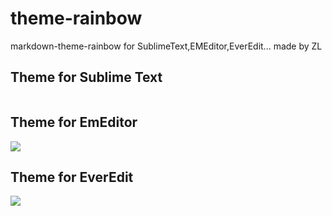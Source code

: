 # theme-rainbow
markdown-theme-rainbow for SublimeText,EMEditor,EverEdit...
made by ZL

## Theme for Sublime Text

<image  href="data:image/png;base64,iVBORw0KGgoAAAANSUhEUgAAAesAAAD/CAYAAADRw/6YAAAABGdBTUEAALGPC/xhBQAAACBjSFJN
AAB6JgAAgIQAAPoAAACA6AAAdTAAAOpgAAA6mAAAF3CculE8AAAABmJLR0QA/wD/AP+gvaeTAAAA
CXBIWXMAAA7DAAAOwwHHb6hkAAAAB3RJTUUH5AIcAgsMyMgJ/QAATlNJREFUeNrtvX1wFNed9/uR
jSSkkWZAEkLClldIRsQYIhkFGew4xEbKkxTOLigl3xiXN4mpZe9zzRa5VVSWisjW1q6V8uah6llX
7Juy9+LNrh/Dc1GtzG5MJRUJxzaJIRBhERwcZGsglo1e0AszGknoxdb9o7tnTvf0SPMmzQz6fapU
muk+5/Sve6bm27+X0yeNe2tmiCMZY554DicItxTtK55ItAmLjurrrybaBEGImdsSbYAgCIIgCLOT
BsTVs15IXky0AYKQQLLfSLQFgiAsFOJZC4IgCEKSI2ItCIIgCEnOkkQbIAhC/PjOk2WJNkEQhHlA
PGtBEARBSHJErAVBEAQhyRGx1tkDbEvQsXfof4IgCIJgR4w566WwI1N76ZmAX91M2InsAU4CXcAT
QCdwLmHWJA/bgHL9tXF9BEEQhNQiSrFOh69lQyYwMR39MHHCECNDiBzAUEItSjybgPv01/1AYaIN
EgRBEKImSpWdgmsTcOEmmnAnTqz3hHi9DdgMRPqgwR0EhK0LzRsNtR/gJcv+J9BuFpilTTnBIfd+
y3tVbAHexRwp2KH/v2gZyzjWOeX/JkSsBUEQUpnoc9YXEhfyVnkJTchG9dcnle2RCnW50rdLf1+u
7N+BJsQv6X/9mG8QUOww/kbRBFw9xjZ9fHUcFUOoTyrnd5++XcWhj2W0M2w0kDSAIAjCrcEtWWA2
GmW/fuC4/toQ/Tz9fzmad3pGaW+03WazzaATs6e9QT+O1WNXqUATcyOsf07vU2Fp58Cch+4i2KsX
BEEQUp9b4qEoTgICnRfDOCOz7DPG3cbcVePls7QpZO4iLwfBXj0E34SMWsaa7QZAEFRW/M33WFYc
vH3inR/x0euJtk4QBCspLdbWvK41f23N8y4Ehg2Gx2u1URASSdqj3+buBwqh53d88H3zSiBpPELJ
D7/Hmgf6ufH9n3I90cYKguAnpcX6nP63A80rPonm0eYSHI6OF7NNfzK86Zdm6W8Xoi8kOG9tV9wm
CLGw7C/3suJzMHr8R1w7G7x/hjf46PtvaO1+uJf048/bthMEYeG5JXLWDsCrv85l9nB2tJxDE9rN
s7QxbChX/lu96lHM4e0nbMaxK24ThFhIq6ln+edgNAwBvvHvz3OjJxtHbT3LEm24IAhALJ71A7lQ
qGh9Zqb+gJRpOB5tiVfsOIBP5mnsV9HC3NYKcMPbPodWBKbmtY1KboPjljEMLz3XMl4uwfnxSL1t
q53GeOK1Ly7S+DzFtXezpOd3XFGE2pS37vmQ0dy7WfJ7LWc98NsPydlxN85H4YbksAUh4UQv1u/M
h/8aHa+GeB0JL8WwLZQtBuciHAPmDuPPtT/c4wiLgJq7ycwZY7QtkKNe8TffY1nuh1z/fgs30EPk
xWOMGvmYsx8yUXs3mXmfB36f6DMQhEXPLREGFwRhFgqdLMHHlO5Vpz36bZYV93Pjh5pQA3j+eI1p
pcsMv2dqBJa4ChJtvSAIiFgLwuLA52VKf1mwuhB6PrKp9g4IuiAIyYWItSAsBnKcpM+2v9Bpyoml
8XnSc2HaM5BoywVBIMWnblXviX0MQUhV3g+3Yb+XaVaRXgOE8JwLVlsmEOp57ok/Sr5aEJIB8awF
4Vbn7A0+JZvMz30egIEr/VC8jlU12u60R79NDv1Mk0N6jVo9fknmWQtCkiBiLQi3ODO8gfePYyz5
3EZWADOv/5TrfwTHju+x5off4+7Pexn+8U/x9WTj2PE97v7hV8n8+Bd88OM3Yj62IAjxIQ2YSbQR
0fI7CYMLi5j3vxm87TtPltm2TePzFH//qzj4kOtKFbggCKmBeNaCsAiY4fdc++GPuDFyNyt++D1W
/+Xng9qk8XlWfX+vPzwuCELykNIFZoIgRMb1H/+IAd3LXvPDrwbtn/7jL0xPORMEITkQsQ6T5Rug
bCVca4OehT54EWxYD7734Epvoq+EkOpoXrZUeQtCKhG9WJc7YIOlu2cCfnVz4c+iHKpXgfsUDOvC
NmAR1eIaKBiHixd14c2C9sXuQejXKkPd5o3uuoRzfVc/BBnX4HKXub0gCIIwO9GL9crboH8M3tGf
i1TpgNWZUHkTLizsSSzPBiZgGMABGRNgvWVYmgmTg/rrLJgcX1gbk5HlK4A+aDcEsxyqV8Pack1Q
IyGc65uRCZOjwe0FQRCE2YljNfhSbdUtVcDnmd/9kyYuoZjsg4EsWOUM3WYozNCyPwz+HhQo3mhQ
WNzirU72mb1HYxwV35VgcSyuCbbbauvqhyAvU38zoUcWLHb43oObdwXGstpjZW0tZPSF7/Ha2Wm1
mTWKnTYkJLVwCxBJNbggCKlN/HPWowsj1AB0QXvX3CHYHjQRmtTFTg3HRsqq9QHRXFsLq2qgxziW
LpCTV+BiV+D9Bszip4ru8g1QthpWjwa2GQLoFzF9HJXVD0HeBLSfCrwve8gi2EDOGr1dW+BGYfX1
2W9QJsfCvx49Z8O4vr1wxZKeUNsLgiAIsxM/sX4gHZhe8BC4HeGEuCejXHJbFdr+PshZBsvRBLL4
Lsjw6kIN0Asfr9AEsviiJlLDF81iOnwRfCshw6FvKIICp3ackN5mueapXjsV2HTlA8hZD4XlMKzc
hGRMBG5cgo5lYfkGyAGuRXETE831vSlCHXf+9RV3ok0QBGEeiI9YVzqg8Da4kpg1rq35UqxiXaSF
pb26OGRkwmSUx5pNYJZmAplQXTv3OKYQNuDT/y9fodk623GWZ2v/V9XCKss+63n5LHnhy20hBi3X
bip8V6IISYdzfdVagiJLUZsgCIIwK7GLdaUDVi+BK54F96pN+dLVSv7aCdX6NCtnreYtgkXc1kPe
XQtfEW7YPKkUdq0NQ9znFb2wzC53Phdr57q+H5lz+GXKua6qhYII8uOCIAiLldjEOoFCDeHlS3va
CGtqV9yYbeqTHuKeTRSHbfLFhrdtJS6FWTEINeie+hzX92KvpZZAbR+HSy4IgnCrE71YJ1io/diF
YC350nCmdsWDK9cgb7apT70wuR4ysgObVj+keaZGGJxRLYRcsAF6LuIPT6sYuWdTcVs0xCjUkVxf
dTqXqb0QV6QaXBBuTaIX6zy962oXmKZPTcPxKKu3YsUi3HbMq1B0gTtbq+42TSlTvO3+Pk18q3UB
nuyDoWWK56wUpRltjHC+yuX3NA/Wmh+PxNsuztf+56wOngIXrdcezvWVee6CIAiRIatuCUKKIvOs
BWHxIKtuCYIgCEKSI2ItCIIgCEmOiLUgCIIgJDkpvUTmcEOiLRCE1Obgbjf1RZaNvQVsPOyMajxB
EOaHlBZrQRCiI62uj/aaUYY6i9l4OMu0b1dDN+cbB+g6W0ZDa4TjVg3Sut3DcBR948HB3W7qkZsN
4dZDwuCCsMjY1dBN+7olHGoqo7Y5K2j/keYSqpuK6V/npq1B5tgZHNzt5nyjm/ONfRxMtDHCokPE
WhAWEWlVgzxVkUHLc/kcMbYxzgv7zCI0QxZ7nytguGKAF6oSbXVi0SINbuqL0unqTU+0OcIiRcLg
grBISGOc57dqIepnjG11fbTXTHK60wEV5vYzOHns7DjtWwfZ1REQ9/AY54V9PWzRHxxvDamnMc7z
yn58Lg6ZbiC8HGscoFwd0tIGAmH3PLWd5aFIuxq62V9hLN2bzukTJTzdYbZj7bVi6m54aa8ZDTrW
0WYXZXVOnmnVx7Lm+AVhARDPWhAWC1VjrMXFa4pozrSuZGNTCXtvhOjT6uQ0YzxYFdmhyms0AdzY
VEZLL5TXBLx2v1D7CtjYVEZ1UzGn8bB/3yC71EF6tf1amwK6cjzs3+317zaEms5if7sWW6HOoEXf
f6gTtmzvDo4WrBqgvQZamsqoPuFiKMfDU3oKYAZNqAUhkYhYx5GyTVD7EKyMfagoDg61tSDPrxJC
smKaPF96RB7yDFn0+KYoXBHZoYY6i/358KZ2F0NMUlyl76zzsiXHQYteBDZDFnvf0gRyZ51xXCcN
SpHYDE5e60yHnCm/oDdWe8jrLbDNu4Pmne+smKLr7Ep/JOFocwGnfVNsqfaa2ublZNDSpLWb6cjn
zV7Ic04hCMlC7At5qHgm4FfzsUTGHJRB7R1w8RT0rYSHNsAnbeBWm2yCO8bh1Huwcj1syIK2c+Zh
1j8EWZ/AObe5/WKmbBOUuczbPG7tGlnbxeP6bqqF8YvwXp+5vRAfhryR51zd3nQqI+wzfCMr5L7H
l00CU9Q3uqm39rO8N6rW/egr3qThpbIIhjpnOZ+qKZYDeTVuztdY9vks73uz/IIO8MzhMtN7QUg0
0Yv1hVHzaluVDlidCZU3F3wVrpXZwE3oA3BA5gRYlxLJXgo3B7XXjiyYsClyzcqE8dHg9osZ97ng
m56yMihzm7fH5fquhKXAYF9weyE+aN5iVkR9ypxTcGNh7Qzkoh20NGnCuauhm/2rYh5aEFKS+BWY
Xfg02NOeb8qgVon71iorUG2ohYpe+CRL8QzV9i6oLYLei0AFFGXqmzdA0QZze7fFS4/Irgnd41d2
r1wPG5QilV7dk/R3t/FmrW1A8zwNu0OxqRb8Q3ks3q5yftnKWHaes4F70GybydYYrm++YmeZEs53
bYCiiuBrKETB9SUMrdPCyOGGwtMYpzgnnf7r8TbG4Q8729FY7SHPpqAsQDr9PlhuslXztq0FZtHM
FxeEZCN+OesH0oHphfWq3dDWBm4PTPRqry/2oolSmxZidZ/TXnvQhKOtDXonNEFqa9ME8L1T0HYR
JtCEw9o+IqHOhA26ALVdhIlMqFgf2G0ItXGci72aeK23JLqN/cb5FW0w56PXPwRFwEWjnY2Rm2ph
aW9gHI8LajcFt7vjIVg+HDiWqyx07nv9Hdr1NQ4Xr+t7zjiHCf2c1PYi1PGhI5vLBPLCYVHnZQvZ
/KYjfmYcbXbRxSj1u70h27i96ZAz7f8eptX1KRXdRi4d8iq8HMQoWjNXjxu5Z7W4TRBSldhcYTVv
PZHAdawtTITxHIdwwqtjUSqE3xPvg0/ugjIl6nhXkSZkhtj1vQcrlkPRXQHP2W3J9bo/gjs2QPZK
bUzKNE/V3RZaxFauB9cEXFRywufcmie7fqXFSx8O5I6DjoXZe57ohbYw8vhxub426QwheoxCrtbt
fRxs1bxaa064vtFNve7RHsXLsZpJTp9YGeG0rbnscPLYiSlatw9wvnFA2RPwto82u9jZOKDktR20
nHVQvy7QuulwAZVKm6HOYg4xwH6n2qaY4n09QfnxSLzt4OlhgXy7eO3CQhGbWKt564ddsMMFVzwL
nrO25kuxirVdLtQ6iJrr1ttHxWwCo4+baQnfA2BTl2cKYSuU5TOnkDmy0Lz8WtjA7AyrIc4+OGUR
UTVvvalWC2+bUgNxur5BtQfRfgZCSGY68nl5TTf79w3ifi6fI60r2WgjNoanuryzmIaOyMav7ciP
aptpP04amoIfGapOobJvU2K6sZghi6efCz1HYq794dgqCAtBGjATt9EedsHSafj5wvhDXTeCc7sq
1lxoEB5o+0irHg8lDBO94VeEl22CsqXm/GrZJi2k3HYOWDnLsZR8spGL9ueO9X7Det7a7jjW/Lpd
3tvAn//W+9jlw2fDCK+fei/0DUVE13fM5uZFHcYtFeF29N4evO07T4Y3eU99Nrh16pPxEBHxGgUh
eUjpJ5gZHt9s033cbcw5tetUn2W6kdp+HuyeVXz0EPdsAjo6TpBrWmZ34z8x/4VZ5+J0fdvc4U3/
EuLDjO5Ra8+7tuzsLWBjkyyEIQjJRPzEutKhuVhXFjjLGMZ0n3CmdqnTjUzt44mRw7aZ+uRnVCus
ynIENm2yeKZ9Y1qR2l1l0OfWhM3qRRu554r1Wl48XpRt0j5mtzJmvK5vONO/hPgi84kFITWIXqwf
yIVCSzF5AvLVJizCbdskDCGeT6Fwn9OmSZVZnjbm97YVQTdCwx43eNTGbnDnK20m4OJFqFCT031w
yqHtr1WfZRyht203PWy2qWzxur4yz10QBCFAfHPWC0yr5NOERUwsOWtBEFILeTa4IAiCICQ5ItaC
IAiCkOSIWAuCIAhCkpPSU7fqZO6tsIh5ZU2iLRAEYaEQz1oQBEEQkhwRa0EQBEFIckSsBUEQBCHJ
SemctSAIsXFwt5v6IsvG3gI2Hg7vcaOx9hcEITxErAVhEaIu5LHxcPBCHucbB2ZdyCPW/iHt0pej
HE7QIiIHd7upR242hORDxHqh2QN0AScTcOxtQBHwaqIvgpBIdjV0s39VNoeaymzXqT7SXMJRxnl+
n5u2ZSFW5Yqh/2JDW260hy056tbA2t2CEA7xyVkba1l/zRH7WNGwCXhCf12OJohWdqCJFfr/HTZt
ntDHsrZX2aMfw9peCFz7Pdhfl3hc33A+a/XzVdsLpFUN8lRFBi3P5XMETUhe2OfmfKP+t2+QXWjr
PO99roDhigFeqIpf/0VJ1RhrcXGoqYyNTWVUNxXQxSj1u72JtkxIIWL3rMsd4PoMJhJYq+YksMxT
HsFLPgE4gE/017nASIg2Qzbt/eeq/++yaS/ABrRrH+qeLR7XN5zPWv18nSHaLELSGOf5rVqI2fDo
Hm/wwltlbOwIeID7d6dz5LCTGZw8dnac9q2D7OrI17zlGPoficjacV5QvFFrSD3IW/W5OPRc4Bhp
eDnWOOD/Stm1gUDYPU9t12u2xFjfWyOd0ydKeLrDbMfaa8XU3fDSXjMadKyZjnxqOwLjzeDkQu8A
5TlT7IIIr4uwWIlRrNOhYgn0j0FmdtAay/POJuA+5f0ey+sutB/uQn3bfUr7QjRxOAlsJiAw2wh4
fEb7l2zGRmm/mchDyzsUu+zC4up+dBtUniBYFK1trLZCsHCVY/Zwrbbs0P9ftLSzHmuTbu9Jgj1m
1dZor28nc3/WxvlA4PNV27wLLOb1sXUP72VF9I40r/SLxQxZ/OZaOlvUdG2rk9PrBniwKp+jxNb/
SEf4ppbX9LC8s5iNzVlaHrmmj4OtWtjYL9S+AjY+5wzcJOwDVDFWCt0M8TZuJCAg1OjHASNnHUAT
6gxamkp4xni/vZsXCAg2AKsGaK/IoKWpjCZ93KcasjkyWwrAly5CLYRNbO7wA0uBaXhnKqZhouYc
2g99P9qP9Uv6/3799UngOAFhOam/HkX74Tbav0pAoF6yaW9sf1fv+5KlfaRCXa707dLfq8KyA03c
DFv6sRfdl5S/UYLDvXuUa2Ecy2rHNuVanCRYvNFt2Wa5Hjssbe7Tx7EjHtc3nM/a7vNV2y9moQZY
MU3eLAKRxjgPrppiyJvu3zZDFj2+KQpXxKF/BAx1BnLdTe0uhpikuErfWedlS46DFl10Z8hi71su
hnI87KwzjuukQSkSm8HJa53poHuzAI3VHvJ6C0Lm1NPwsrNiiq6zgdzy0eYCTvum2FJtDmHn5WT4
c9AzHfm82Qt5TvvfxbSqQb5cBF0fSRGbED7Re9blDs17uZiEMcaRMNqEE77ummN/tKfej3YTAQGB
zCMg3IaHanAcTXi3KduPW8a0ep7bdPus7VQ26LYYItYFlBKIOBg49PddSjt1us4OZZxywice1zec
z1pSg35UIbXyeMOAJoIW8XJ706mMU/9wGb4R2iN9fNkkMEV9o9kLBhi2vDeq1v349O14qSyCoc7Q
50PVFMuBvBo352ss+3yW971ZpmKxZw6X2RaPpeHl2Hb9JkGW+BUiIEqxVsLfc/3gLgRz5aPtcqFW
1PxnKMGx5kujZTaBMcZVw8WhKJ+lTRFzi51D/9szR7tRzJ+zKuRG+PulOcaI1/WNpvZA8KN5e8FC
qIV74fSJ4ArlMucU3IhP/4UikIt20NJUFghhr1pYO0w2GXl0mYcuREF0Yp3o8LfBDmbPR8+VC91A
cC7WLhfqZfZ8aSJyoYYNhsdrzd8vFLOFvyH4hiLa63sHc3/Ws+XGK5Apa9eXMLQuuKgpILSWPCxa
aLs4J53+6wCx9o8ns099aqz2kGdTUBYgnX4fLDfZqnnb1gKzaOaLWxGhFmIl+jB45hJtupZ1uB0u
zeNeCCE/rv/fQ0C0nkALCRvi+RKakBk/1oZ4qJ5gl74tVx9TbW9wDu3mYIRAEVUus4eZY0ENO1sx
RGg2b9bOqy6y2aaG5KNFFU/rNiO3HOv1NT7P2T5ru89Xbb/Y6cjm8tYedtblc0QXn7S6vpBCC2j5
YbI51AEQa//4cLTZxc7GAep3e3kmhPC5velQNE0Zqp1T/vC1lkuHLRVeDpJFE+M8v89cPT7Tkc+b
1R5TcVs0iFAL8SA6sX7HJvb4sAuWTsPPFziHvZDTfcIJwcbKOTQh20xogTFysOUE8txWsRwhULjW
RaBoTT0vI8+9iegjA9YbBrVoTR0zHtc3nM/aLtwuQg0ECrFat2vi04SXY3o+d8t2N+e36w11UUnD
y7GaSU6fMCq+Y+0fr/Nw8tiJKVq3D3C+cUDZE/C2/YLuz2s7aDnroH5doHXT4QIqlTZDncUcYoD9
TrVNMcX7eoLy4xF523Xj2lexyGpvfLx2YXFwaz3BLJwf53Dm3YYjxHbzhOPFqwQeLqJieIiGoKuh
3ncxC/ZJNE/aaNOvt6lQ2pzTr4fVM46Htz0b8bi+4XzWoW7MFjEzHfm8vKab/fsGcT+XT0OTvaeX
pnuayzuLaeiIX/9w7KvtyI9qm2k/Tlvbnmmdq02J6cZihiyefq6MUMy1H2CmdSUbRZCFGEkDZhJt
RNS8mGgDBCFxvLImeNt3niwLq6/6bG/bx4lWTIX9bPBo+guCEBki1oKQosQi1gay6pYgpAYi1oKQ
osRDrAVBSA0S+EBvQRAEQRDCIcULzMS1FhYzf51oAwRBWCDEsxYEQRCEJEfEWhAEQRCSHBFrQRAE
QUhyRKwFQRAEIckRsRYEQRCEJEfEOtko3wZ79mjP604EO/bAjkQdXBAEQbAjerGudGgrbJn+ckOv
VTyfbNoBT+gPyS7fBnt2BLfZsQe26cZte8JGkMrhCUUk1faBA8GeJ/RztLT3D6MeX22/mNmk3YBY
/6K5vuF81urnq7ZXicv3QRAEYWGIcZ71NBxPgpUSnA4Y1Vd9yMuFUZvlmhzAJ/qqD7kOGLFZrskx
qq/iZGnvH0ZfBaTL2l4dRjm+qb3Auy/NvrpXONd3zs8a8+ertg8cKD7fh1uARD9uVB5XKgjhEf3j
RisdsJrEivX5PrivMPT+rpOQuw1CNhmFk2dg8zbtx9iWfnjpE9hzHyEZ7YIzzO559b8Lx8NYh7J8
mzbOuyehQrErSOjKNY/R2D/aBa+eVPZvCrY5qI1yvNls3fYElPsPBCdfVW5AdDt6T4J3Q+DzMB1L
tyWkWG+a+/p25s79WbNZsdOGd1+CO/bE4ftwnGTglTXBD0VJlYU85mshkLSqQVq3exhO0CIiB3e7
qUduNoT4k9pPMDt3XPvx37EHRk7CyS5NWHI7FbHpQhODCl1kdHHpVISjq0sXrVz9h1htr7d56ZwW
Uq0Y0UTI1N4Y56T5+Gr7SLlvmzbeyS7t/O7boZ0v4BfI0Xfh1XOB909gPpZJdHVB3OENbDOE2jgO
+rVU2fYElI/CS68G3m97AnjVHDEo2qy3eykw7rargXFn/yDDu77hfNYnLZ+v2h7g3Evx+T6kMLsa
utm/KptDTWW260wfaS7hKOM8v89N27IQYprA/ouNNLwcaxywZNMCa3cLi4MYxXqJlqs28EzAr24m
+pxsQppWbMKrdm3m+mG2C8EGtfFGdw6qgF7sgm1FWi63C9i0ARz9ulCjbTxTqgnkppO66JyzrEl9
DroqoEi5499Qrgl6SEHdpHmq774a2HTyDBRtgw2boEtxkx2jAWHtOqmNnZuH6SLet0dZNzsMDzWc
6zvnZw145/wg4/N9SAHSqgZ5qiKDlqZ8jmCsO93Dlhy9gR6CniGLvc8VcKxxgBeqSni6Izn6L0as
624b4l2/28sz4sEvGqIX6wujcEF5X+mA1ZnwwKfwztQCnoJd/tHaxJoLtRkmKNdsgzVfShj50miZ
TWCcDsChFWnNxaYd5vCxP2uxSQsHd82iUsZ1MImsdRydfkte+PhLyhvdcw4YpXn5T2wzRwLmvL5h
fNZ2uWbb84rD9yHFSGOc57dqIWK/R1Y3Bm+VsbHDCCEP0FznpKFVE4nHzo7TvnWQXR35mrebwP5H
IjrbcV5QbgKsIfWgmwSfi0PPBY5h681a2kAg7J6ntus1W2KE9TXSOX1CuXnR7Vh7rZi6G17aa0ZD
HstgBicXegekbnWREb8w+IVRyHOBKwNYILHeoeQfVUEp3AblG4Jzzaq4bdsDG96Fi04lZ1sIe8rN
7bssuVjuU8bU27/7EjiVvG7hNi2M6m+fgBCqPxfdr4WmQQsbF8U0apw4B+/eAffp0YK8HXNf3zvm
+qwvmnP42/bANqV9RRe86o3P9yGs0H4SUjXGWly8rIjWTGs+TxtvOrK5vNXD2mXjgB56bnVyet0A
D1blc5TE9j/SEf6pltf0sLyzmI3NWVoeuaaPg61a2Ngv1L4CNj7n9L/fvw9QBVIpdDPEe//udI4Y
23ShRj8OGDnrAJpQZ9DSVMIzxvvt3byAJVqwaoD2igxamspo0sd9qiGbIzYpgLSqQb5cBF1nb42b
SCE84pizToelwM1PF87642HkH+OSa+4KI1/66tz50rgyRxh5Q7l9QZmfoWDv2PC2+y2b56rijgan
A79323V87usbTq751SSsPUgmVkyT58sK7aHWedmSk87pDwICMUMWPb4pKlcAJLp/+KiFa03tLr68
fYziKqDDOI6Dluec/mPsfctF63YPO+vyOaJ79Q2HUexw8lqnh/2rptgFHAEaqz3k9Rb4hdpKGl52
VkzRdbbEH0k42lzAg/t62FLthY6A2OblZARy0B35vFntod45hXHTYvb00zl9omxRpwYWI/ET6weW
QuZn0LnAOevFON3nZCeU36fNDQ5VYT4yCoW5gfebdmiev1+gu2BU90pPdmn2PmGJdRu5Z1NxWxwo
36bZ0nUmsusbr6lzcfk+pCZD3nTTe3M42ByiNXB706lMkv7hMnwjdFHa48smgSnqG81eMMCw5b1R
te7HZ9jtpbIIhjrTQx6HqimWA3k1bs7XWPb5LO97s0zFYs8cLjO9V/PWaXV9tG93c75aqs4XE9GL
9QO5UKg+U+UzuDiS2CKccOY1h/PDayvEpgOFIcQhxCQunIOTTth2n2XKk+JtG4LuD/X2w7v9UKE0
P/6u1t9oY0x/ylXbnNQ8WGt+PBJv22562Kzh5DCubzifdSghVonL9yF1yFO8NdC8yqef06Z7ad6b
m7Y15grsMucU3EiO/gtFIBftoKWpLBDCXrWwdtgx07qSavpor/HwQpVTPOxFQvRi/U4YlboLQdfJ
wA+2+lrl5Kv2r1XUgihTcZT/QFqYNei1ilpIZS2qiuR8TtpsC6NdSFvMm2dv0xX8/tXZFHGu/eHY
ah0nxJjhfNbGdD7ra5W4fB9SkOtLGFoXCONa8Yd6TeHXcYpz0um/DpDo/vFk9qlPjdUe8mYp8oJ0
+n2wXNlieNvWArNo5osLghV5NrggLBY6srmMh511gU0Hd/dxUH+dxjgPrpoyh6rrvGwhm990JEH/
OHG02UUXo9TvDj2t0u1Nh5xpjEfMpNX1KRXdRi4d8iq8HMQI55srtGc68nmzF8prAucYD9Lwcqxm
FHpd4lUvIlL7oSiCIIRNoJAqUBnd1L6EVjV3qxRMaaIwyekTK3XvMtH943UdnDx2YorW7QOcbxxQ
9gS87aPNLnY2Dih5bQctZx3Urwu0bjpcQKXSZqizmEMMsN+ptimmeF9PUH48Em/bfnqY5KsXG9E/
bjQZePHFRFsgCAkj2seN+p8g9lzoucvq/N+QTyBLUH9BWIyktlhzLNEGCELCeOWNx4K2LfZngwvC
rYqItSCkKLGItUGiV82SVbcEITxErAUhRYmHWAuCkBpINbggCIIgJDki1oIgCIKQ5IhYC4IgCEKS
I2KditQ/QsOzj/KlLybi4Ov5yrMNfKU+9pEEQRCE8IhdrB92wQ7lL9In7seD+kdo+MFm1gB8cTNf
f/YRqi1Nqr/bwNd3lwCwZvejNHx3vaVFCV/6QUCE1PYB1vMVv0ia2/sxHV9tH8B0fNV2Qbs2zzb4
/4I+gzA+63Cu74J9H8KwVxAEYS5ieIJZOnwtGzKn4fho9MPEgTXLs2Gknw8ACrNZOjqG+UGCJThy
YeKjbgCcuVncHPFYRnGx1DHOzf7g9n6+mEMmYwz+2tpeQT2+qX0A9fgm2xc51d9toKxonL7Xm3n7
1/Zt5v6sw7m+C/d9CMdeQRCEuYh+6lalA1aTWKGuH6ChJj/k7psfnOFa7mbKikK1GKfv9Qvw8GZW
OkK1GcR9oJ/8Z+/BFarJaDcdv4LPPVrC0lBtet+nY6SUqjWhn8bkOdvML1vCOe9HaKjJpu/1qyx9
1LBrnL7XX7eI3Hq+otrd+z7N//xeYPcXN/N1q83WNmiep9Vuq62a0KrX7A3aLXZwtpkry5Wx1GN9
cTNff7QAT9A5qOc8+2f9RyrnvL6DdzUszPfhD9lUzWHvzw53EwsydUsQFg+3A38fVc912TAxBVen
E2f9+1/gUtslstbfS1bPGV77H6eZ+rMyiqY+pPmZN+l810vPmUtcaruNO2tz8Lx+nJ+/PELBljv5
tKOZn/24kz995OVPb1/i0k0n5RXTfHTgBG2m9lfooZ+utktcchZx77JBOv7ul5xS27/9MUMffUxn
2yXT8U3tz/Qz9G4nl9rU45tt73o/zPO+ZzX33uEkp2IFE2eb+dmPRyjYspqVq51Mvf2xviqnJpCZ
H2hjX2q7jTt33MPG9bdx6Yzu/t11J6Vp7/Oz/3GaS236NdhYzto/G6HzXc3/04Qa+l4/zs9fNq7l
Cvjkkt/e6u82UJbbrZ1n2yWy1n+Bsh1FZLVdoQeAQsprV5C5rIw7cwe0ds4i7l17F3c6tXHW1FVx
59IBPvxfH9uvKvr+lTk/63Cu74J9H8KwN1bqv9UctO0/X1sexUiCICQ7UYbB02EpkJkJOzLNu654
4EJiTyo4pGnFJnwdxBijv56jSTghzRHfnCHuieHoPKyAd9vN239YQ0NNNsZzn9bsLsU12k2H33t7
j1+eLaShppQvffE9zXv99Rl+qZ7jr89w7QsllOW6gG5gPavXZOE5GzoszRc3s6ponL7Xz/jPs/2f
3yf/2XtYtbuEdsV7XMoAHf+ot2v5gL5783EtLwG6ceZmgaOEqmdLqFKGn8sDnfuzDuf6Ltz3IRx7
BUEQrMS26lb/GLwTWDaOh12w2gEXFjI0Hpx/xLrUdlBuEW5ahwnKNQcTlH9kLKhNUL40iOBcaHTM
LjChxA/Gg8/LGuY21uOtL8TFOH2zCVlhNkvJYumjDTQ8at5lvcY3r32i3Lh08/Y/WkTUEoLX7Krk
S1/s1m8Wwvisw7m+C/Z9CMfexJLox4Umur8gpApR5qz14jKPRawrHbD6Nrg4Al3zb3z1d2dmyT+G
kVvsfZ/m3+UE520Vbn5whp8Nr5k1X+qx5mKDCCMXOtod8Drnwp+zVvK79Y/QUIM/V2zOIVtt0fsZ
eWDl2NXfbaAMXTTtjqPkn3/Zwqy55IBXHAjJh/KSTcc10HPqE3PmmgdxH/gAxw/mur4+Vi/Q92Fu
e9WcfnQs5oU85mshEGM5yuEELSJycLebeuRmQwgmSs96SnNFXBna6wTR/s/NtLOerzxbys3XX+ft
X5fwpR9sZukflOKnA7ro3DumCdIXN/P1R7O5pvxY/uzXZzQvLvdqQKSM9gB009yiCcqqEU1wTO0B
eJ0PMB9fbQ/Ar7t1ATKOr9o+Dxdo1huAEr50b75tQZmf/jFuYokO1BfiAszBXLvitsjwjozDmkKq
wVbEwvqs/3Hu6/vBgn0fwrA3QfiXqGwqs12i8khzCUcZ5/l9btqWzbLEZYr2X8wYNzmQzukTJTzd
kWiLhHCJfp710DRkLlHmVafDqiXgmVoQr9qPHtIcnXP6jC/C6T4+++k+wxFO97HmS22mds2ZC42C
9t91c9NRwueC5gYbdDM6AuTm+Ocgr9n9qNkb/LWPCbJY+QV9DvIXN/N1q0fZ8gF9o1msfDi2ueIf
XB7gJvmsUuyt/kIJS0e7uWKIWxifdTjXd8G+D+HYu8CkVQ3yVEUGLZa1pNPw0tzo5vxu7UrMkMXe
5woYrhjghapbp/9iJo1xnl83ypAvPdGmCFEQfc76wig4cmG1S5vCBTAxDb+6GfWQMRNiXrNKOPOa
7YVYJcS8WxNh/DjP57zbX5/hZ4XZNNRspuHZzYHtirfd/rtuVj2q5LVHu3F/UECZP89rFKXdQ8Oz
96B50GfwPLxZCRN38/Y/uvjKs/dY8uMRetu29g7iPhAiMhDGZx3O9V2w70M49s4zaYzz/FYtxPuM
ZV/j7gHKLdtmcPLY2XHatw6yqyNf81ZTuL+dFx6acV7Y18OWHO2dNaSexjjPK/vxuTik3ECk4eVY
o8UmSxsIhN3z1Ha9ZkuMsL6G2SM27Fh7rZi6G17da7Y/1uMNA2zBxaFL0+yvmYzoagiJR5bIFIQU
JdKcdVrVIK1b4WWrYNT10V4Dpzsn2eJ0mfKlmhgMwFsl7CW1+4cT8lXF08iHa0VsDlqaVvIMilD7
tNyy/z0BgUzDy7Hd0KDb4hdvpfjNOBZK3t2as9aEOsN/bO09fsH2izXp5OVo7ZpsxtWONcblEyXs
XdFHe82khMFTDHk2uCAsFlZMk+dLt4SPtdBo19mV/MamywxZ9PimKFxxC/SPALVwrandxRCTFFfp
O+u8bMlx0KIL6gxZ7H3LxVCOh511xnGdfqE23r/WmQ45U+zStzVWe8jrLQiZU0/Dy86KKbrOrvRH
Eo42F3DaN8WWanO8yBDqZ4CZjnze7IU851TgGm31QGeBiHMKE9vULUEQUoohrzlf+XjDgOYhtsKu
Bvs+bm+6vzQl1fuHy/CN0EVpjy+bBKaob3RjfRT8sOV9oKBLx6dvx0tlEQx1zpI/rppiOZBX4+Z8
jWWfz/K+N8uUGnjmcCBV4A9/S6FdSiOetSAsIgxvC5RirTmmCZUpfVK9/0KRVjVIW6Ob9hpoaSpj
Y1MZhzoXvrBLu0Zw+q1Ic/ZCspHSnvWxMneiTRCEhDERaYfrSxhap4Vhj6CHYcHiIQ5wft+Uknsd
pzgnnf7rAKneP54Ecth2NFZ7yLMp8gqQTr8P1IfDGt62tcAsmvniZqbYst3N+e3mrVu2uzm/dTYb
hWQipcVaEIQI6Mjm8tYedtblc6TVHCoFvXjJUqBFnZctZHOoAyDV+8eHo80udjYOUL/byzMhvHq3
Nx2KpjHK/dLq+rSKbj18reXSYUuFl4Nk0aQXwqnV4zMd+bxZ7aG+po+DraFvDGZjpiOf2g7zdEst
NC8FZqmGhMEFYZFgFEItr+njYBjt0/ByrGbSH0JN9f7xu45OHjvhYqhogPONbuUvYNfRZhddjFKv
72uvgZaz5sfrNR0u8Ldpb9SmX1lD5U2HizntC4xj/DXXxfGEhJQgpaduHSt7NtEmCELCmPh/DwRt
C+dxo/4ngM0S/lTn74Z8gliK9heEVETEWhBSlGjFGhL/bO5E9xeEVEPEWhBSlFjE2iDRq14lur8g
pAoi1oKJ9fdXcw89NP/2WogWq3ikthiutvPGh2EOevdaGkoz6P7DRc70LPQZRWFvihAPsRYEITWI
ssAsHb7mgh12f47ohoyFu9fS8NBqSgCKV/No7VrWW5qsv7+aRyu1iRIllRtouH+VpcVyNj9UzSN3
B7cPsIpHajewuTi4vR/T8dX2AUzHV22PyF4hkay/v5qGWrs/y+cdxndTvg+CIMxF9Etk/txmYYOH
XYRcCHgeKXFkwOQI3QCODLImJi1LOC4nJwPGBrXnC7mWZjB+c9wyShbZmZOMjQa391OcSTaT9PdY
2yuoxze1D6Ae32R7RPYKieS937ZjXVi0pHIDm1dM4lM+77m/m/J9EARhbuIXBi93wIYlcMUDFxbG
+GNfeY2G0pyQ+8evu7m6tIx7ckO1mKT7Dx/D3WWUZIZq4+P9thEKa4vJD9VkYogzH0LlvXmErDsd
6eHMzXw2r8gIae/g1Xb686vnsDfcULIW/jXZPDHEmVNXzEJQvJpHrXaPmMPgmgiZ7R6MKgw+SPa9
hk1252Kx2WKHNo758x6/7ub1C+abqnDsXX+/ep19vN92WRHfQOj8A4cy1sjc6YFswx4bW612X+DO
mL4P/+ubwfN3JAwuCLcmtwN/H5eRqrIhbRp+vXCP9muYuY9L7h5uW7GKHK+b46fdjOQWcOdn/TSf
6qSz7yb9n/RwyZ1GUVkmg3/o4Je/v4nzjuVMf9zOid/187HvJh9/1MOl8aWUFX7Kh20XedPUfpB+
Rrji7uHSbU7uzfJx5s1LnFbbf3QDr+8Gne4e0/FN7T8ZwdvXzyW3enyz7VeGCMPecK9OLqtX+Dhx
qpNLbn3MikIqVqRx6ZMRrYku1FzXjm9cyxX4/G004YPuP3Twy98btuXCjR6uDIVpSl4B9y7LwlWY
y/jVdk787ibOOwooyVvKyEc39CUsA2Kn2ZJG0T3FfEG1N6+AohsXOfG7Hu2cbnNSecdKim4L2BKO
vevvr+aejCHtc3H3cNuKUu65x8lt7kH6jWtXlkt2VgGrM/XP7zYn967MNx1LpaSylArHOB+e/lgb
Y2hwzu9mrN+HD7/YFmTHf762HEEQbj3i81CUcge4gGujMQ8VD+YOEdqEr23a+ObyYG1CmsHDTNA9
R5Ox0eG5BgnDXivXeMPkBV7jg+uTkJHpz4euvyuPrJGeIM80wCrWrMhg8Gp8CsMC3u0wZ3p8kJmB
S99XUplP/sQQF/y2XOONqz7IzQ/kgD+8bPbmP+ynewKyHYZAhWFv8WpKcyfp/jAQYXjvtz0MkkOp
pUYhC18gEhF0rODrNH69Pyg0biWc8PX8fB8EQUhl4vO40buWwMT0goW/zQTn87hpaRKUa4Yx6zBB
ueZggvKPBC/gHpR/DCI4Nx5EOPaGizUc63+g9CoKc2H8+izicXcu+UzSHRdhmF1gXEszIDOPzbV5
bLb0s2IOYYP/DMKx15FBFhmU3FtNyb3mXdYrMe69odxoDXPmVLvtkCWV+eTj4/2gm54wvpsL/X0Q
BCEliV2sDa/6ysLf6pt+tEuraSjVX+eW0VAbnGu+p7aae/TX+fdWU3JXD80fZZpytqpY3FNbTel1
N6+PFiqCV0xDbaDcd3NtHmusuc3cMhpqUdrnB+XG81WxKK2moXiIM6cmWDOXvSFzphb8uWgf77dp
xVAllRvYnMLTT/256JEemtuuoVXkl1GQUKsMr/pjk1c993ezn5yHYvs+CIKweIhdrBPoVWsVuat4
pDafsT9c5EyP9uOd3aMUE7Vd07zL4kktpFm8mkfvzeCqUlD0es8VTQiWDmpiqLYHYJjmD7Uf4NKb
WgGRqT0AF+nGfHy1PQA97ZwxHV+1XWvSHYa94bD+rjyy7ArK/IwzNoElgqB52+gpYkYnGcfi6t2d
Sz4wOB8f6Kz2GqLoDh22D9veSAr1ZieUVx3Wd/NUbN8HvjkfH4IgCMlIbDlrw6v2TMY0TEzoIULf
LNOptPD1RITTZybsp8+MRjj9y5p/tJnaZc2Nh2PvXHhuTppywty91lJ5PIxvErJWFOrzfpez+SFL
9XjPBGNkUHKXPqe3eDWPzlLhHAvvfTTEeGYelZWhCqS0m4uspYG69fX3W6r4w7H3w366JzIouTt4
LnPkaDcQjIzY30iF8d1cqO+DIAipTWye9V1LgGl4Z+EXd7clxLxmFft5rGbmnscaYh62iRA/ziph
/PCGY68d3RcGWVNbrIROfbx/1cc9ygM73vttD4VKm/Hrbs5wJ5v9c+Wv8cbVXBpKjdD/JN1/cMPd
ZbY5/ZjoucLrjgwaStUUAoq3rRWllZQqaYiRHt4fKabU3zgce4c5c6qH7NpiS348cm9b86on6f4o
jNREGN/N+fw+hCLRj/tM9f6CsFDI40YFIUWRhTySbyGQtKpBWrd7GE7QIiIHd7upR242bkVErAUh
RZElMpNvic1bUazT8HKscYByy3a7Gx1h/ojP1C1BEFKCtKpBnqrIoKVJEyrDw1TRPMos9j5XwLHG
AV6oKuHpDum/2JElRxOLiLUgLBLSGOf5rZrX94y6w+ey9TJncPLY2XHatw6yqyOfo4u8fygv3J5x
XtjXwxa9vtEqdIbnbuy32mDrzdrYaXjyeWq7XrMlRlhfI53TJ5SbFyWCUHfDG7hxCXFNhMSR0mL9
mPtA7IMIQorySqQdqsZYi4uXI/GOWp2cXjfAg1X5HGVx9z/SEX638poelncWs7E5SwtN1/RxsHUl
z6AIta+Ajc85/e/37wNUgVQK3Qzx3r87nSPGNl2o0Y8DRhg8gCbUGbQ0lfCM8X57Ny9giRasGqC9
IoOWpjKa9HGfasjmiIS5k4b4PG5UEITkZ8U0eb70YG8px8P+RjfnG92c3+017Zohix7fFIUrpH8k
qPncpnYXQ0xSXKXvrPOyJcdBiy66M2Sx9y0XQzkedtYZx3XSoOSdZ3DyWmc65EyxS9/WWO0hr7cg
ZN44DS87K6boOrvSH0k42lzAad8UW6rN55mXk0FLk9ZupiOfN3shz2me5VNeo1+jRjfnG/s4GNkl
EWIkpT1rQRAiY8ibbno/07qSjbqnqXlqA7Q1pJsEwO1Np1L6R8TwjdAe6ePLJoEp6hvNXjCAdTJo
UE5dX8gnDS+VRTDUmR7yOFRNsRzIq3Fzvsayz7ogUG+WKTXwzOFAqmAGJw1NgRsHw8uv3zeIW0Ll
C4Z41oKwiLB6SyqhPKoy5f1i779QpFUN0tbopr0GWprK2NhUxqHZhHkB0XL5DsgZ48GqRFuzeBDP
WhAWC9eXMLROC6OG6w2lMU5xTjr91wEWe/944vCHne1orPaQN2uRVzr9PlCf92d429YCs/mo4tai
Axn0dMT7ugihEM9aEBYLHdlcJpAXBdjVMOjPPaZVDfLlIuj6SJmjW+dlC9n8pkP6x4ujzS66GKXe
kh9XcXvTIWcaY9Z8Wl2fUtFt5NIhr8LLQYyiNXP1uBEpKK+Jb35Zm/42xVCnM+TNhhB/UvqhKCnJ
/hJYf7v+5lP4393wi0QbJaQir7wRvG2uh6Joedlp3mwyKpPNU4RUL0zb56H/hHme8mLuPxd2D0XR
to1xOcgOy5QrxdsOnrrloOUs1K9b4ve2rW2GOot5mQH2O11KFbllipjlPE2V6SEepGJnqzwQZeGJ
QayXwo5My7bP4OIIdCX6tFKAr66Eb2bEINa58ON8+NMgHBqJZoDw2V8CfzYJf9OXiCslhCAasYbE
PwEs1fsLQiKIXqwfyAXXZ/BzpVLxYRcsnTZvE+wRsRZiJFqxhsQ/WzvV+wvCQhO9WNsJ84KLtSJY
LAuElz/xQuNQcLtc4701/JwHP3XCW1chv8RmnDz4qQPemoStWTAyDieAb2YBE/BtfSmlr67UtykE
2YLSNhqx1m21RbHFrq3JFn3fyLhZhPeXwHo0ux4qhTtCHOqtq/Cv8fskhciJRawNEr1qVar3F4SF
InqxrnTA6iXgmYBf3Qy8v+KBCwtlviLChuh8pxi2ZipiordBEaWmUrhDFWxDuD4FJm3GMURvAr49
oQn3CHDiBmzPh/P6sb66EtaPBTxdQ7zfs/F+592z1m32H1t/rwq21T7jvVWIxbNOSuIh1oIgpAbR
V4NfGIWL0+DKhB0uWH0bXFxIoVZQvcN/9WlCmq+70d/JgdwJs9A0DsLI7bA+1zLQZOhxAN7zAVNa
3z/dCIis0eYXfWbh/EUffAIsT8D8yP0O7br47RmCtybgDgd8VbHvrQlYvwy+mgvbszQxF49ZEAQh
qYhhnnU6VCwBPoMrn2le9YZcIAEFZt5ZHlqQvwRGJi0bR8CbHyyifxozt/kbQ+j0OsjBEfyxdPW1
FVPFN5pgLzTLb4fcLPhpqWXHp+a3/9oDd5fCN/M1cbcL2QuCIAgJJXqxfjgbmIbjen76Qjp8LRsq
HNCVRAVmy2+PfYxwMULnI+PwbSXknuwMfwp33D77TY8gCIKQMKIU63RYCnhUj3UKPJ9BYaJPycLw
p3CHNdqfC07gT/EUp1zYmBm6oCwRWIvH7PhOsV5Q5oVvOmH/1PxXlwuCIAgREWXOegpuAoUZyrZ0
cN0GE4k+JQuHRoFMaFKm9O9fBrmfwnvxFKUR8AJOJbS+vyR0NXW8jrc+x373qXEtDL4/N/QQX12p
RQLeuwG/0HPa6/PhO5Z2g9PaWN9BEARBSADRh8F/NaE9FGWHS9mohMWThiH43+ma1+ifxjRPTw47
Na5VUxt54pFxeC9DeYCvdQoZ8M1S+Cb2FeNz0ejVzsmfl1ambv2iD4qLYWs+/DQ/0Mfwto3Kb7UI
zchfby0FrgYKzdTtW/VtMnVLEARhwZDHjQpCiiJTtwRh8SALeQiCIAhCkiNiLQiCIAhJjqxnLQiL
mEQ/rnOx9xeEcFnC1/8+0TaEx8/MdmaQTSO13OA+xrkr0dYJQtzIYIB8fkMR/zVvx1AXsth4OHgh
i/ONA2EvhCH9I+8f8nOxWWJzITm42009crORjKRsGPzz1NHDX4hQC7cckxTQw1/Qw1/My/i7Grpp
X7eEQ01ltss/HmkuobqpmP51btoaxqV/nPsvVtLq+jjf6A787fYm2qSUImXFei0PJNoEQZhXPFTF
fcy0qkGeqsigRVnLOQ0vzcqPaHMdzJDF3ucKGK4Y4IUq6R+v/ouVXQ3dtNeM0nW2jI1N+p947xGR
sjnrXAoSbYIgzCvxjhqlMc7zW7UQ6zP+bV6ONQ7A2TI2WsKuMzh57Ow47VsH2dWRz1HpH1P/I0TC
OC/s62GL/swja0g9jXGeV/bjc3HIcgNxrHGAcnVISxsIhN3z1Ha9ZkuM9b010jl9ooSnO8x2rL1W
TN0NL+01o0HHSsPLTlkfPGZS1rMWBCFCqsZYi4vXlB/Mxxs8lPcWhP4RbXVymjEerJL+MfePgPIa
TQA3NpXR0gvlNX0c1Pf5hdpXwMamMqqbijmNh/37BtmlDtJb4Pdiq5sK6MrxsF8JPRtCTWexv12L
rVBn0KLvP9QJW7Z3B0cLVg3QXgMtTWVUn3AxlOPhKSMFUDdOOQ4uiFDHRMp61oIgRMiKafJ8WYr3
Nc6Dq6YYwsP5xgFto8X7miGLHt8UlSsApH9s/cNnqLPYnw9vanfx5e1jFFcBHUCdly05Dlqec/qP
sfctF63bPeysy+dIq+bVNxwOjDeDk9c6PexfNcUu4AjQWO0hr7eAjTZ5d+38DI+4xB9JONpcwIP7
ethS7YWOQBg7LyeDlqaVWruOfN6s9lDvnAKyeHzZJDBFfaObevUAUjUfEeJZJ4wX+Qkt3J9oM8Te
JGFh7B3yqsvCTlGYA3lkc0j10CyFP26lj/SPrX+4DN/ICrlPE79R6pU8ebs1lK2jFnUFQtmaEFcW
Wc/HQtUUy4HyGuU4jUroXaU3yy/oAM8ctuSkfS4ONQXy1dVnHVA0QHNdxJdm0RKDWF+A2/+n+S/t
zQSdhvpD18I/8SI7E2TJXNzPi/w1ACvwUsBvgZ1ir9i7QPbmOYNXmuu6pHmCM2Sx95IDisb9IVeA
MqWP9I+t/0KRVjVIW6PbH5rWQtiR3zTMG61ZdAHLl0m1fLhEHwZPewM+uw9mvqxvuAC3vwGflcHM
wk6nup9+4B5+C8B1nKzg2oJaEAkrWM5ufkIpXuCf+DfgW7Qk2iyx99a39/oShtYFwqCQTr8P1i4b
BxRPzrcEt/4yjXGKc9Lpvw4g/WPrH08cgbCzDY3VHvJsCsoCaLYvV7YY3ra1wCzWwrCjNzLYXzHG
g1X5HOmI93VYPETpWV/QevqFGqASPssH/9d0IXiRn7Cbb3MV+Dd+wm5+wlngBN9mN//E5QW0JTx+
Sz3P8i3+xFWcXGWYw/wtX9JvNJIPsfcWsrcjm8t42KmHHmfI4jfX0smr8HIQvXBp3ShD17IDP/B1
XraQzW86pH/M/ePE0WYXXYxSP8s8Zbc3HXKmMZZ1SavrM4XBtVw6Ztv3mavHZzryedNS3BYVrVl0
MaXluXUeb/BQjoM3m7NiGHhxkcbX/z6KVbcML/obZi867d/hNhd8Og8Pc7A8wez/JFA9sZPdbOZ7
/C1ruZ9/5Nts5b/zpQW6hJFwmb/mR1RRwy9ZwWYKOMO/8RXgTxzm2USbJ/Ymnb33sTtk7+woVt3S
KoCneVPxykyPzFSKfrTpPx761ak60j+m/nNh9wQzbdsYl4PssOapA9528NQtBy1noX7dEtOUKrXN
UGcxLzPAfqdLOQfLFDEdw9s2VabPUiwWbK95CpgwN1GK9UeQ9h9wW5kizHbb4kgEYl3PY/wtaxfu
KkbFi/yEe5L0pkLsTRZ74y3WoE/HWZU9S4jUPH/W+pQu6R9bf0GIhihz1nfBzCPAG1phWUK5TCEw
rIvzKq7atHlRD48HsHpamkeu9i2lgx/worJlJ7v5immUGn7JX/OaYovmKals56fUhwhrDnA/2OwT
e+3tfZsD/Bt/ZmrzrVkE+VaxN74caS7haF0f7Y1unuoMIUb6QyxqW6V/vPsLQjRE6VmHGu3fgUqY
qYy/pTaedfCPpYr1h1MQUo/58KxVEr3q1GLvLwjhEkex1vPYn/7f82NpyDD42xzgLYb5AS/qnuLy
pMxPCkLkzLdYC4KQGsTpCWb/Cbe74bNHEnAKAyynUK/77mM5pQwnwApBEARBmC9imGf973DbYOD9
fHnUEaEKtyAIgiDcGkQv1jN/CZ8m2nyAev7W9rUgCIIg3BrIs8EFQRAEIclJWbEeYSDRJgjCvLKU
7kSbIAhCkpCyYn2ZdxJtgiDMK8t4N9EmCIKQJCyxTolKFX5PK+vWrSPj2kqW3MhNtDmCEDc+zR5j
ovQaf7g3gz/QELLdn9OcaFMFQVgg4jR1a+GZZIzxez9k/N4PE22KIAiCIMwrKRsGFwRBEITFQsp6
1oIgxE6iH7cp/eVxpUJ4iFgLwiIkra6P9ppRhjqL2Xg4eCGK840D/mUQpX/y9Y83mj34l9i0I5zV
xkxj6ktwLu9MzMpjkdqb7IhYC8Iiw/8j1lRm+yN2pLmEo4zz/D43bctmWSJS+iekv5A4jJssO4bm
+aZExFoQFhFpVYM8VZFBS1M+R+v6OG/7w+OgpWkle58r4FjjAC9UlfB0h/RPhv5CYplpXclGS7Qj
rWqQ1u0ehm/M703VLGKdDl/LhkxgYhp+bvOletgFLnXDNBwfRRCE5CONcZ7f6mH4bJkW6rT88KQx
zvP7elh7zamHQp08dnac9q2D7OrI17w96Z+w/uGGcoPz4OmcPmEWfONYW3LUdg7L90ULY5erG33R
ffdUm+w8ULPNDlM4PpSt1pB9OPYawpqHvS0Hd7upp4Dq9imlnWPW9EBjtYc8n4uX5zllYV8N/rAL
dmRD5jR4QvR8IBdcn8FFDxz3wPEJYAk8vHR+LRYEITqqxliLi9daZ9mf4+BN9Ye01clpxniwSvon
vH/YOGhpKmOj/tfSO8WW7X0c1Pf6xQ8Xh/Q21WdDCHVvgX+cQ53pkRjhJ6+ih3oK/GPkVQzwgnI+
B3e7qc8J2NLSO0p9Y8BeAHyKrU3FnPaNUr9vkF0R2Ov3gM/q45xwQUUPbQ3jZoNzPLRuH+PyiTKq
mwroYpT63V7bc0urGuTLRdB1af7z4vZi/dGELsKhvOR0cN0G/Tehy9h2E/o/A9ft82yyIAhRsWKa
PF96yB+VxmoPeb1ZJg9ihix6fFMUrpD+Ce8fJs8cNnuBTe0uhpikuErfUOdlS46DllkKrx5v8FDu
c3EoHlXpSnX70WYXXQTORxO7dE6/FbCl6bAmkF/WRXSGLJ4+HNg/QxZ7LzkgZxpj9fZw7NWub4G/
aG+mI5+XO9PJq/Cabwxy4LIeiZjByWud6ZAz5b8xCBrTN8sNWByxD4N33Zyj2+1aeHx0KrBJDYmX
o4i4IAjJwpDX3jvy/2ieCP6xc3vTqZT+SdE/XIJDwoHjNt41Cj4X7pB9x3lw1RTMcmMRCaHOGdBu
YJhiy3Y357db+tlcIzWEbYTtw7E3jXGKc4CcAc43WteVyDC/9WXzm47A2yPNJbbj+r3qswtTbR7d
Q1HKbwc+0/MBS2GHC1zTcHFaGzInqlEFQZhn8pxTtts1r8NlW8hUpvSR/ontPxdpjPPCPjftjQOg
hHuHwh4h+UjDS3Ojm3Y9NG0Xtk8EC+lVQ6zV4CsdsGEJeCbgVzehPBEX8EmePfZ1fzgEAPfPeOzA
K0qTZzn2dVML3D97DLXJl/e/xP9Vs0xpcYOz/88eDr2ZgFMShPng+hKG1mnhPNUTSMNLZRF0nQ32
6jSPJJ3+6wDSP7H9w6DOy5ac4IIyFbc3PciharxrFMNT1ULvwXY8uCr8m4bImN3exxs8lM9S5BWR
vXF64MxCe9UQrWfd9anWtXAJXPFoQu3ns6grBqPjFQ489hiPqX+qCgO8csC8/zGzUAO8eWiPpY0I
tXCL0ZHNZTzsrDNvNvJ9th5CnZct6GFB6Z/Y/uFwfQlDak4YL8dMoWM4eiMDcgJ27GroDnqKmtub
DkUefyFY425rNXacaHVy2jfFlq2Dtjlhv71Kzj2tapBWy5S3uez157mLBmiuI2Yaqz3k4eDCAnnV
EPWzwT+FCTSP+oKyeeVtMPGZ5KsFIQmZIYu9b7lYXqNWBnvZWTFlW82ahpdjNZP+4h/pn9j+YX3G
Hfm82QvlNW7ONxrh8ALTT/JM60palDb7V2VzyBIqP9pcoInodq1NPQXzEnqeIYu9zxXQleNhf6N2
LO2vO1Axbgi6bkv79jEun43c3pnWlRzqTPeft/8vRKV3KAyveqjTGXI613yQBszM2uJhFyy1mWdd
6YDVumd9AS0EvmEJ9I/BO/MVLjHT0NAQ+yCCkKL8+X8PXiLzO0+WzdkvnMcwBub8zvIELumfkP7C
4sRerA0hDuIzuDgS8JwfyIVCxTlfQKEGEWthcROtWIP52dS2YlIxFfazraX/wvcXFh9ze9ZJjIi1
sJiJRawNEr1qlPSXVbeE8BCxFoQUJR5iLQhCahBlgZkgCIIgCAuFiLUgCIIgJDkpHQYXhMXMK28E
b5MwuCDcmohYC0KKYifWH32QaKsEQZgPJAwuCIIgCEmOiLUgCIIgJDki1oIgCIKQ5IhYC4IgCEKS
I2ItCIIgCEnOLOtZp8PXsiETmLBZyAOApbAjU3tprGktCELKsPVr3WwpsGwcOMqzP/9eok0TBEHB
XqwfdoELYBo8S2CptYFFyGfTfEEQko+qNg5sWIvv6j/w7M//xbRr3UMXOPDk4/RcLOHfOhJtaDj8
iG89+d/wnKrk+NVE23IL2lv6KnsfWsnFV2p5K9G23Ir2hol9GPyjCbjogeOjIbpNwbUJOO6Bn08m
+hwEQYiAdQ9d4EB5H//1SgnPn/qXoP2XTlXy7Cv/gKe8m70P/VWizQ1N6at866G/Aj7AM3ad4atA
VRvfqkq0YbeIvYZtVz9hZKyP68C6h9rYUZpow24ReyPEXqy7bmJardyOCxLyFoSUo/RVHim9zun/
eIJL/o1/xY5vdHPgyTa2+rf9C8f/4ygjpXuT+MfuTTw5f8eBJ/dyJyvY8I1uDpT3cfVGst5gpJa9
626cx1PezYFv/DdyWc8jT3bz5zl9dCbasFvE3kiZ+wlmD7tgaaicNfhD4jclZy0IC0nkTzD7K3Z8
4+9wdSnh7ao2DmxYwR+vXudzpXDaGjqsatO8cJO4Jxf+vHuK5NpTy17tO/O5bPBd/QfbSExykWr2
ho9UgwvCYqH0y9zJ25zrULZ11PLsK5UcHwnRp+P/44+sp6I00cYHo+XWuynt+Qf+OHaZ0z0bOfBk
Nwe+9qNEm3ZL2Lv1a90ceHIvtB+lZ+xtLrKXA08mb2ok1eyNFKkME4TFwrKV5Iydj9BD/heGx/6O
0mWJNj6YS6cquXQK4Ed8awMMd9TybEeirbp17H3r5yValKX0VfYC109V8uypRFt169gbKSLWgrCI
8PkiX+njum+IUv+7H/GtJx+nWG1gDefqleYq1srydQ9d4M9L85QWQ/zRUh0dPK3scnCY3s8KlpcC
Vy2bS19l70NfIke9BtbwqNg7t73ZK1lhtz3V7E1hJGctCClKxDnrqjYOFJ+3z5NWtXFgA7Y/flu/
1k1pT6pM4xKEWxN7z7rSAauXmJvtcAGfwcURrVL8gVwoVFLemZn6A1KmZ5nyJQhCwrjRh6/8DtZB
BKHwv2J59hCeG4k2XhAWN/ZifWEULszR850RBEFIIa6+ycfVf8emKrjUEWafqv+Dz/Ee/3U10cYL
wuJGqsEFYdHwLxxvf5vcDcp86qo2rSJ5w1pgLVue7ObAN15lHaAVQq3gj+3JO21LEBYLc+esBUFI
SiKfZ62x7qEL/Hnhe3PMndbmq97Zf2vNVRWEVEXEWhBSlGjFGjA9G9wqxkZlbuo8G1wQbn1ErAUh
RYlJrHVk1S1BSA1ErAUhRYmHWAuCkBpIgZkgCIIgJDki1oIgCIKQ5IhYC4IgCEKSI88GF4RbiLvW
JNoCQRDmA/GsBUEQBCHJEbEWBEEQhCRHxFoQBEEQkhwRa0EQBEFIcuShKIIgCIKQ5IhnLQiCIAhJ
joi1IAiCICQ5ItaCIAiCkOSIWAuCIAhCkiNiLQiCIAhJjoi1IAiCICQ5ItaCIAiCkOSIWAuCIAhC
kiNiLQiCIAhJjoi1IAiCICQ5ItaCIAiCkOT8/1PRC2QoxxPvAAAAJXRFWHRkYXRlOmNyZWF0ZQAy
MDIwLTAyLTI3VDE4OjExOjEyKzA4OjAwJiy3DAAAACV0RVh0ZGF0ZTptb2RpZnkAMjAyMC0wMi0y
N1QxODoxMToxMiswODowMFdxD7AAAAAASUVORK5CYII=" />

## Theme for EmEditor

![](zl-EM-MD-theme.png)

## Theme for EverEdit

![](zl-EE-MD-theme.png)

